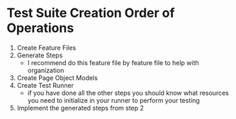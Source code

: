# Test Suite Creation Order of Operations
1. Create Feature Files
2. Generate Steps
    - I recommend do this feature file by feature file to help with organization
3. Create Page Object Models
4. Create Test Runner
   - if you have done all the other steps you should know what resources you need to initialize in your runner to perform your testing
5. Implement the generated steps from step 2